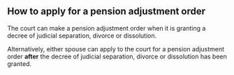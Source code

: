 ##  How to apply for a pension adjustment order

The court can make a pension adjustment order when it is granting a decree of
judicial separation, divorce or dissolution.

Alternatively, either spouse can apply to the court for a pension adjustment
order **after** the decree of judicial separation, divorce or dissolution has
been granted.
